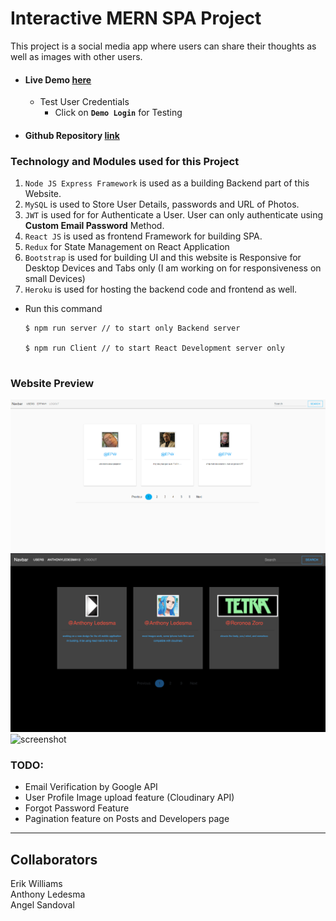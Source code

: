 # Interactive MERN SPA Project

This project is a social media app where users can share their thoughts as well as images with other users. 

- #### Live Demo [here](https://gql-client-epw.herokuapp.com/profile)

  - Test User Credentials
    - Click on **`Demo Login`** for Testing

- #### Github Repository [link](https://github.com/EPW80/Interactive-MERN-SPA-Project)

### Technology and Modules used for this Project

1. `Node JS Express Framework` is used as a building Backend part of this Website.
2. `MySQL` is used to Store User Details, passwords and URL of Photos.
3. `JWT` is used for for Authenticate a User. User can only authenticate using **Custom Email Password** Method.
4. `React JS` is used as frontend Framework for building SPA.
5. `Redux` for State Management on React Application
6. `Bootstrap` is used for building UI and this website is Responsive for Desktop Devices and Tabs only (I am working on for responsiveness on small Devices)
7. `Heroku` is used for hosting the backend code and frontend as well.

 - Run this command

     ```
     $ npm run server // to start only Backend server

     $ npm run Client // to start React Development server only

     
### Website Preview

![screenshot](./client/public/erikshot.png)
![screenshot](./client/public/anthonyshot.png)
![screenshot](./client/public/angelshot.png)


### TODO:

- Email Verification by Google API
- User Profile Image upload feature (Cloudinary API)
- Forgot Password Feature
- Pagination feature on Posts and Developers page

---


## Collaborators

Erik Williams
<br>
Anthony Ledesma
<br>
Angel Sandoval
